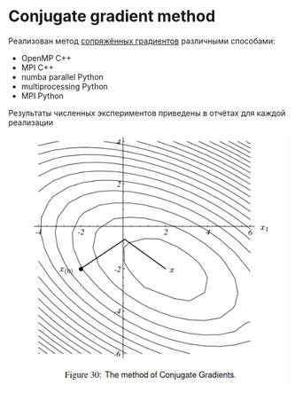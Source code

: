 # Сonjugate gradient method

Реализован метод [сопряжённых градиентов](https://ru.wikipedia.org/wiki/Метод_сопряжённых_градиентов) различными способами:
- OpenMP C++
- MPI C++
- numba parallel Python
- multiprocessing Python
- MPI Python

Результаты численных экспериментов приведены в отчётах для каждой реализации

![Картинка](https://github.com/DrEternity/Conjugate_gradient_method/blob/main/cg_.png?raw=true)
